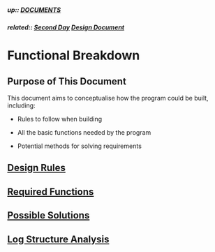 ##### up:: [DOCUMENTS](../mocs/documents.md)

##### related:: [Second Day](../days/28Sept2023.md) [Design Document](./design_document.md)

# Functional Breakdown

## Purpose of This Document

This document aims to conceptualise how the program could be built, including:

- Rules to follow when building

- All the basic functions needed by the program

- Potential methods for solving requirements

## [Design Rules](./functional_breakdown/design_rules.md)

## [Required Functions](./functional_breakdown/required_functions.md)

## [Possible Solutions](./functional_breakdown/possible_solutions.md)

## [Log Structure Analysis](./functional_breakdown/log_structure_analysis.md)
